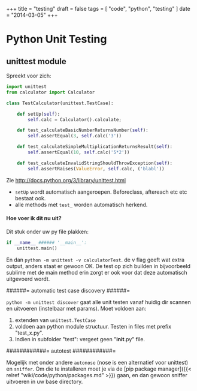 +++
title = "testing"
draft = false
tags = [
    "code",
    "python",
    "testing"
]
date = "2014-03-05"
+++
# Python Unit Testing 

## unittest module 

Spreekt voor zich:

```python
import unittest
from calculator import Calculator

class TestCalculator(unittest.TestCase):

	def setUp(self):
		self.calc = Calculator().calculate;

	def test_calculateBasicNumberReturnsNumber(self):
 		self.assertEqual(3, self.calc('3'))

	def test_calculateSimpleMultiplicationReturnsResult(self):
		self.assertEqual(10, self.calc('5*2'))

	def test_calculateInvalidStringShouldThrowException(self):
		self.assertRaises(ValueError, self.calc, ('blabl'))
```

Zie http://docs.python.org/3/library/unittest.html

  * `setUp` wordt automatisch aangeroepen. Beforeclass, aftereach etc etc bestaat ook.
  * alle methods met `test_` worden automatisch herkend. 

#### Hoe voer ik dit nu uit? 

Dit stuk onder uw py file plakken:

```python
if __name__ ###### '__main__':
	unittest.main()
```

En dan `python -m unittest -v calculatorTest`. de v flag geeft wat extra output, anders staat er gewoon OK. De test op zich builden in bijvoorbeeld sublime met de main method erin zorgt er ook voor dat deze automatisch uitgevoerd wordt. 

######= automatic test case discovery ######=

`python -m unittest discover` gaat alle unit testen vanaf huidig dir scannen en uitvoeren (instelbaar met params). Moet voldoen aan:

  1. extenden van `unittest.TestCase`
  2. voldoen aan python module structuur. Testen in files met prefix "test_x.py".
  3. Indien in subfolder "test": vergeet geen "__init__.py" file.

############= autotest ############=

Mogelijk met onder andere `autonose` (nose is een alternatief voor unittest) en `sniffer`. Om die te installeren moet je via de [pip package manager]({{< relref "wiki/code/python/packages.md" >}}) gaan, en dan gewoon sniffer uitvoeren in uw base directory.